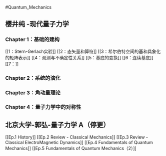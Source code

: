 #Quantum_Mechanics

## 樱井纯 -现代量子力学

### Chapter 1：基础的建构
[[1：Stern-Gerlach实验]]
[[2：态矢量和算符]]
[[3：希尔伯特空间的基和具象化的矩阵表示]]
[[4：观测与不确定性关系]]
[[5：基底的变换]]
[[6：连续基底]]
[[7：]]

### Chapter 2：系统的演化


### Chapter 3：角动量理论


### Chapter 4：量子力学中的对称性











## 北京大学-郭弘-量子力学 A（停更）
[[Ep.1 History]]
[[Ep.2 Review - Classical Mechanics]]
[[Ep.3 Review - Classical ElectroMagnetic Dynamics]]
[[Ep.4 Fundamentals of Quantum Mechanics]]
[[Ep.5 Fundamentals of Quantum Mechanics（2）]]


